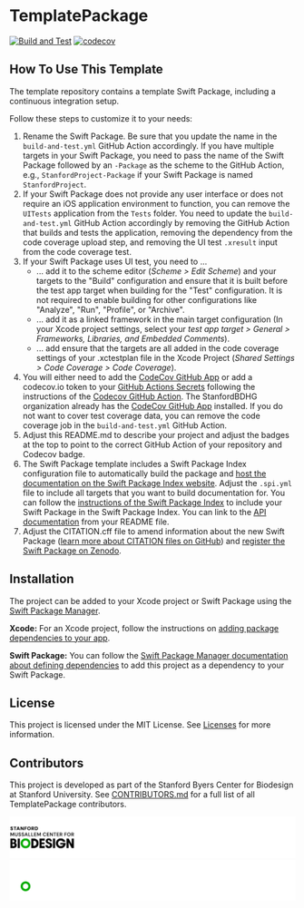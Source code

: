 <!--
                  
This source file is part of the Stanford SpeziDevices open source project

SPDX-FileCopyrightText: 2022 Stanford University and the project authors (see CONTRIBUTORS.md)

SPDX-License-Identifier: MIT
             
-->

# TemplatePackage

[![Build and Test](https://github.com/StanfordSpezi/SpeziDevices/actions/workflows/build-and-test.yml/badge.svg)](https://github.com/StanfordSpezi/SpeziDevices/actions/workflows/build-and-test.yml)
[![codecov](https://codecov.io/gh/StanfordSpezi/SpeziDevices/graph/badge.svg?token=pZeJyWYhAk)](https://codecov.io/gh/StanfordSpezi/SpeziDevices)
<!-- TODO: DOI BADGE-->
<!-- TODO: SPI BADES-->


## How To Use This Template

The template repository contains a template Swift Package, including a continuous integration setup. 

Follow these steps to customize it to your needs:
1. Rename the Swift Package. Be sure that you update the name in the `build-and-test.yml` GitHub Action accordingly. If you have multiple targets in your Swift Package, you need to pass the name of the Swift Package followed by an `-Package` as the scheme to the GitHub Action, e.g., `StanfordProject-Package` if your Swift Package is named `StanfordProject`.
2. If your Swift Package does not provide any user interface or does not require an iOS application environment to function, you can remove the `UITests` application from the `Tests` folder. You need to update the `build-and-test.yml` GitHub Action accordingly by removing the GitHub Action that builds and tests the application, removing the dependency from the code coverage upload step, and removing the UI test `.xresult` input from the code coverage test. 
3. If your Swift Package uses UI test, you need to ...
   - ... add it to the scheme editor (*Scheme > Edit Scheme*) and your targets to the "Build" configuration and ensure that it is built before the test app target when building for the "Test" configuration. It is not required to enable building for other configurations like "Analyze", "Run", "Profile", or "Archive".
   - ... add it as a linked framework in the main target configuration (In your Xcode project settings, select your *test app target > General > Frameworks, Libraries, and Embedded Comments*).
   - ... add ensure that the targets are all added in the code coverage settings of your .xctestplan file in the Xcode Project (*Shared Settings > Code Coverage > Code Coverage*).
4. You will either need to add the [CodeCov GitHub App](https://github.com/apps/codecov) or add a codecov.io token to your [GitHub Actions Secrets](https://docs.github.com/en/actions/security-guides/encrypted-secrets#creating-encrypted-secrets-for-an-environment) following the instructions of the [Codecov GitHub Action](https://github.com/marketplace/actions/codecov#usage). The StanfordBDHG organization already has the [CodeCov GitHub App](https://github.com/apps/codecov) installed. If you do not want to cover test coverage data, you can remove the code coverage job in the `build-and-test.yml` GitHub Action.
5. Adjust this README.md to describe your project and adjust the badges at the top to point to the correct GitHub Action of your repository and Codecov badge.
6. The Swift Package template includes a Swift Package Index configuration file to automatically build the package and [host the documentation on the Swift Package Index website](https://blog.swiftpackageindex.com/posts/auto-generating-auto-hosting-and-auto-updating-docc-documentation/). Adjust the `.spi.yml` file to include all targets that you want to build documentation for. You can follow the [instructions of the Swift Package Index](https://swiftpackageindex.com/add-a-package) to include your Swift Package in the Swift Package Index. You can link to the [API documentation](https://swiftpackageindex.com/StanfordBDHG/SwiftPackageTemplate/documentation) from your README file.
7. Adjust the CITATION.cff file to amend information about the new Swift Package ([learn more about CITATION files on GitHub](https://docs.github.com/en/repositories/managing-your-repositorys-settings-and-features/customizing-your-repository/about-citation-files)) and [register the Swift Package on Zenodo](https://docs.github.com/en/repositories/archiving-a-github-repository/referencing-and-citing-content). 


## Installation

The project can be added to your Xcode project or Swift Package using the [Swift Package Manager](https://github.com/apple/swift-package-manager).

**Xcode:** For an Xcode project, follow the instructions on [adding package dependencies to your app](https://developer.apple.com/documentation/xcode/adding-package-dependencies-to-your-app).

**Swift Package:** You can follow the [Swift Package Manager documentation about defining dependencies](https://github.com/apple/swift-package-manager/blob/main/Documentation/Usage.md#defining-dependencies) to add this project as a dependency to your Swift Package.


## License
This project is licensed under the MIT License. See [Licenses](https://github.com/StanfordBDHG/TemplatePackage/tree/main/LICENSES) for more information.


## Contributors
This project is developed as part of the Stanford Byers Center for Biodesign at Stanford University.
See [CONTRIBUTORS.md](https://github.com/StanfordBDHG/TemplatePackage/tree/main/CONTRIBUTORS.md) for a full list of all TemplatePackage contributors.

![Stanford Byers Center for Biodesign Logo](https://raw.githubusercontent.com/StanfordBDHG/.github/main/assets/biodesign-footer-light.png#gh-light-mode-only)
![Stanford Byers Center for Biodesign Logo](https://raw.githubusercontent.com/StanfordBDHG/.github/main/assets/biodesign-footer-dark.png#gh-dark-mode-only)
